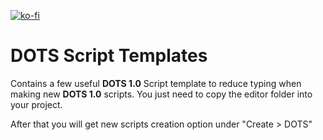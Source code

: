 [![ko-fi](https://ko-fi.com/img/githubbutton_sm.svg)](https://ko-fi.com/M4M8UEQP8)

# DOTS Script Templates
 
Contains a few useful **DOTS 1.0**  Script template to reduce typing when making new **DOTS 1.0** scripts.
You just need to copy the editor folder into your project.

After that you will get new scripts creation option under "Create > DOTS"
